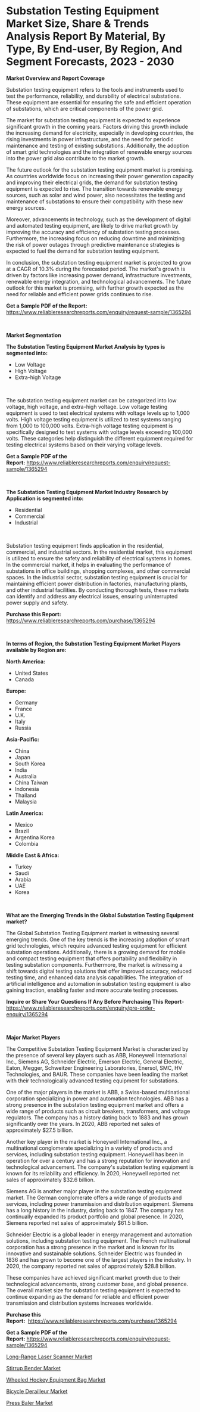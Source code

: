 <p><h1>Substation Testing Equipment Market Size, Share & Trends Analysis Report By Material, By Type, By End-user, By Region, And Segment Forecasts, 2023 - 2030</h1></p><p><strong>Market Overview and Report Coverage</strong></p>
<p><p>Substation testing equipment refers to the tools and instruments used to test the performance, reliability, and durability of electrical substations. These equipment are essential for ensuring the safe and efficient operation of substations, which are critical components of the power grid.</p><p>The market for substation testing equipment is expected to experience significant growth in the coming years. Factors driving this growth include the increasing demand for electricity, especially in developing countries, the rising investments in power infrastructure, and the need for periodic maintenance and testing of existing substations. Additionally, the adoption of smart grid technologies and the integration of renewable energy sources into the power grid also contribute to the market growth.</p><p>The future outlook for the substation testing equipment market is promising. As countries worldwide focus on increasing their power generation capacity and improving their electrical grids, the demand for substation testing equipment is expected to rise. The transition towards renewable energy sources, such as solar and wind power, also necessitates the testing and maintenance of substations to ensure their compatibility with these new energy sources.</p><p>Moreover, advancements in technology, such as the development of digital and automated testing equipment, are likely to drive market growth by improving the accuracy and efficiency of substation testing processes. Furthermore, the increasing focus on reducing downtime and minimizing the risk of power outages through predictive maintenance strategies is expected to fuel the demand for substation testing equipment.</p><p>In conclusion, the substation testing equipment market is projected to grow at a CAGR of 10.3% during the forecasted period. The market's growth is driven by factors like increasing power demand, infrastructure investments, renewable energy integration, and technological advancements. The future outlook for this market is promising, with further growth expected as the need for reliable and efficient power grids continues to rise.</p></p>
<p><strong>Get a Sample PDF of the Report:</strong> <a href="https://www.reliableresearchreports.com/enquiry/request-sample/1365294">https://www.reliableresearchreports.com/enquiry/request-sample/1365294</a></p>
<p>&nbsp;</p>
<p><strong>Market Segmentation</strong></p>
<p><strong>The Substation Testing Equipment Market Analysis by types is segmented into:</strong></p>
<p><ul><li>Low Voltage</li><li>High Voltage</li><li>Extra-high Voltage</li></ul></p>
<p>&nbsp;</p>
<p><p>The substation testing equipment market can be categorized into low voltage, high voltage, and extra-high voltage. Low voltage testing equipment is used to test electrical systems with voltage levels up to 1,000 volts. High voltage testing equipment is utilized to test systems ranging from 1,000 to 100,000 volts. Extra-high voltage testing equipment is specifically designed to test systems with voltage levels exceeding 100,000 volts. These categories help distinguish the different equipment required for testing electrical systems based on their varying voltage levels.</p></p>
<p><strong>Get a Sample PDF of the Report:</strong>&nbsp;<a href="https://www.reliableresearchreports.com/enquiry/request-sample/1365294">https://www.reliableresearchreports.com/enquiry/request-sample/1365294</a></p>
<p>&nbsp;</p>
<p><strong>The Substation Testing Equipment Market Industry Research by Application is segmented into:</strong></p>
<p><ul><li>Residential</li><li>Commercial</li><li>Industrial</li></ul></p>
<p>&nbsp;</p>
<p><p>Substation testing equipment finds application in the residential, commercial, and industrial sectors. In the residential market, this equipment is utilized to ensure the safety and reliability of electrical systems in homes. In the commercial market, it helps in evaluating the performance of substations in office buildings, shopping complexes, and other commercial spaces. In the industrial sector, substation testing equipment is crucial for maintaining efficient power distribution in factories, manufacturing plants, and other industrial facilities. By conducting thorough tests, these markets can identify and address any electrical issues, ensuring uninterrupted power supply and safety.</p></p>
<p><strong>Purchase this Report:</strong>&nbsp; <a href="https://www.reliableresearchreports.com/purchase/1365294">https://www.reliableresearchreports.com/purchase/1365294</a></p>
<p>&nbsp;</p>
<p><strong>In terms of Region, the Substation Testing Equipment Market Players available by Region are:</strong></p>
<p>
    <p> <strong> North America: </strong>
        <ul>
            <li>United States</li>
            <li>Canada</li>
        </ul>
        </p> 
    <p> <strong> Europe: </strong>
        <ul>
            <li>Germany</li>
            <li>France</li>
            <li>U.K.</li>
            <li>Italy</li>
            <li>Russia</li>
        </ul>
        </p> 
    <p> <strong> Asia-Pacific: </strong>
        <ul>
            <li>China</li>
            <li>Japan</li>
            <li>South Korea</li>
            <li>India</li>
            <li>Australia</li>
            <li>China Taiwan</li>
            <li>Indonesia</li>
            <li>Thailand</li>
            <li>Malaysia</li>
        </ul>
        </p> 
    <p> <strong> Latin America: </strong>
        <ul>
            <li>Mexico</li>
            <li>Brazil</li>
            <li>Argentina Korea</li>
            <li>Colombia</li>
        </ul>
        </p> 
    <p> <strong> Middle East & Africa: </strong>
        <ul>
            <li>Turkey</li>
            <li>Saudi</li>
            <li>Arabia</li>
            <li>UAE</li>
            <li>Korea</li>
        </ul>
    </p>
    </p>
<p>&nbsp;</p>
<p><strong>What are the Emerging Trends in the Global Substation Testing Equipment market?</strong></p>
<p><p>The Global Substation Testing Equipment market is witnessing several emerging trends. One of the key trends is the increasing adoption of smart grid technologies, which require advanced testing equipment for efficient substation operations. Additionally, there is a growing demand for mobile and compact testing equipment that offers portability and flexibility in testing substation components. Furthermore, the market is witnessing a shift towards digital testing solutions that offer improved accuracy, reduced testing time, and enhanced data analysis capabilities. The integration of artificial intelligence and automation in substation testing equipment is also gaining traction, enabling faster and more accurate testing processes.</p></p>
<p><strong>Inquire or Share Your Questions If Any Before Purchasing This Report</strong>- <a href="https://www.reliableresearchreports.com/enquiry/pre-order-enquiry/1365294">https://www.reliableresearchreports.com/enquiry/pre-order-enquiry/1365294</a></p>
<p>&nbsp;</p>
<p><strong>Major Market Players</strong></p>
<p><p>The Competitive Substation Testing Equipment Market is characterized by the presence of several key players such as ABB, Honeywell International Inc., Siemens AG, Schneider Electric, Emerson Electric, General Electric, Eaton, Megger, Schweitzer Engineering Laboratories, Enersol, SMC, HV Technologies, and BAUR. These companies have been leading the market with their technologically advanced testing equipment for substations.</p><p>One of the major players in the market is ABB, a Swiss-based multinational corporation specializing in power and automation technologies. ABB has a strong presence in the substation testing equipment market and offers a wide range of products such as circuit breakers, transformers, and voltage regulators. The company has a history dating back to 1883 and has grown significantly over the years. In 2020, ABB reported net sales of approximately $27.5 billion.</p><p>Another key player in the market is Honeywell International Inc., a multinational conglomerate specializing in a variety of products and services, including substation testing equipment. Honeywell has been in operation for over a century and has a strong reputation for innovation and technological advancement. The company's substation testing equipment is known for its reliability and efficiency. In 2020, Honeywell reported net sales of approximately $32.6 billion.</p><p>Siemens AG is another major player in the substation testing equipment market. The German conglomerate offers a wide range of products and services, including power transmission and distribution equipment. Siemens has a long history in the industry, dating back to 1847. The company has continually expanded its product portfolio and global presence. In 2020, Siemens reported net sales of approximately $61.5 billion.</p><p>Schneider Electric is a global leader in energy management and automation solutions, including substation testing equipment. The French multinational corporation has a strong presence in the market and is known for its innovative and sustainable solutions. Schneider Electric was founded in 1836 and has grown to become one of the largest players in the industry. In 2020, the company reported net sales of approximately $28.8 billion.</p><p>These companies have achieved significant market growth due to their technological advancements, strong customer base, and global presence. The overall market size for substation testing equipment is expected to continue expanding as the demand for reliable and efficient power transmission and distribution systems increases worldwide.</p></p>
<p><strong>Purchase this Report:</strong>&nbsp;&nbsp;<a href="https://www.reliableresearchreports.com/purchase/1365294">https://www.reliableresearchreports.com/purchase/1365294</a></p>
<p></p>
<p><strong>Get a Sample PDF of the Report:</strong>&nbsp;<a href="https://www.reliableresearchreports.com/enquiry/request-sample/1365294">https://www.reliableresearchreports.com/enquiry/request-sample/1365294</a></p>
<p><p><a href="https://github.com/pizolina/Market-Research-Report-List-1/blob/main/long-range-laser-scanner-market.md">Long-Range Laser Scanner Market</a></p><p><a href="https://www.linkedin.com/pulse/stirrup-bender-market-size-growth-forecast-from-2023-gkadf/">Stirrup Bender Market</a></p><p><a href="https://medium.com/@cullenblick/wheeled-hockey-equipment-bag-market-size-growth-forecast-2023-2030-6db799a9c5c9">Wheeled Hockey Equipment Bag Market</a></p><p><a href="https://medium.com/@maxinefeest1904/bicycle-derailleur-market-size-growth-forecast-2023-2030-f04dfdf30bd9">Bicycle Derailleur Market</a></p><p><a href="https://www.linkedin.com/pulse/press-baler-market-research-report-provides-thorough-industry-3gvhf/">Press Baler Market</a></p></p>
